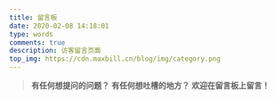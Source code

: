 ```yaml
---
title: 留言板
date: 2020-02-08 14:18:01
type: words
comments: true
description: 访客留言页面
top_img: https://cdn.maxbill.cn/blog/img/category.png
---
```

> **有任何想提问的问题？**
> **有任何想吐槽的地方？**
> **欢迎在留言板上留言！**
